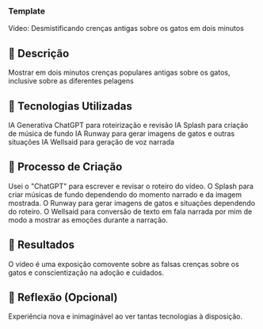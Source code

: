 ### Template
Vídeo: Desmistificando crenças antigas sobre os gatos em dois minutos 

## 📒 Descrição
Mostrar em dois minutos crenças populares antigas sobre os gatos, inclusive sobre as diferentes pelagens

## 🤖 Tecnologias Utilizadas
IA Generativa ChatGPT para roteirização e revisão
IA Splash para criação de música de fundo
IA Runway para gerar imagens de gatos e outras situações
IA Wellsaid para geração de voz narrada

## 🧐 Processo de Criação
Usei o "ChatGPT" para escrever e revisar o roteiro do vídeo. O Splash para criar músicas de fundo dependendo do momento narrado e da imagem mostrada. O Runway para gerar imagens de gatos e situações dependendo do roteiro. O Wellsaid para conversão de texto em fala narrada por mim de modo a mostrar as emoções durante a narração.

## 🚀 Resultados
O vídeo é uma exposição comovente sobre as falsas crenças sobre os gatos e conscientização na adoção e cuidados.

## 💭 Reflexão (Opcional)
Experiência nova e inimaginável ao ver tantas tecnologias à disposição.
